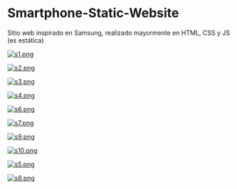 # Smartphone-Static-Website
Sitio web inspirado en Samsung, realizado mayormente en HTML, CSS y JS (es estática)

[![s1.png](https://i.postimg.cc/8CtrQn0P/s1.png)](https://postimg.cc/v1xm5Xyp)

[![s2.png](https://i.postimg.cc/wjvBRcx7/s2.png)](https://postimg.cc/rKBTv4rk)

[![s3.png](https://i.postimg.cc/4yt6gQcL/s3.png)](https://postimg.cc/sGjQPSw7)

[![s4.png](https://i.postimg.cc/76J73nKH/s4.png)](https://postimg.cc/gXdnd89Q)

[![s6.png](https://i.postimg.cc/05nxGMBm/s6.png)](https://postimg.cc/HjrfdxHs)

[![s7.png](https://i.postimg.cc/TPLhFYgQ/s7.png)](https://postimg.cc/942Wq2xq)

[![s9.png](https://i.postimg.cc/L60pwdR8/s9.png)](https://postimg.cc/3dpV0cds)

[![s10.png](https://i.postimg.cc/D0jt9G9M/s10.png)](https://postimg.cc/sGW6SMDY)

[![s5.png](https://i.postimg.cc/VL8MtMnw/s5.png)](https://postimg.cc/V5KdQJKZ)

[![s8.png](https://i.postimg.cc/FsCrvX96/s8.png)](https://postimg.cc/vc9F7jx7)

